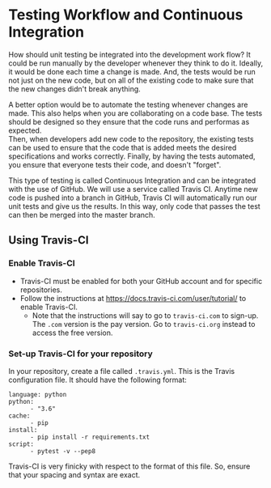 # Testing Workflow and Continuous Integration
How should unit testing be integrated into the development work flow?  It could
be run manually by the developer whenever they think to do it.  Ideally, it 
would be done each time a change is made.  And, the tests would be run not just
on the new code, but on all of the existing code to make sure that the new
changes didn't break anything.

A better option would be to automate the testing whenever changes are made.
This also helps when you are collaborating on a code base.  The tests should
be designed so they ensure that the code runs and performas as expected.  
Then, when 
developers add new code to the repository, the existing tests can be used to
ensure that the code that is added meets the desired specifications and works
correctly.  Finally, by having the tests automated, you ensure that everyone
tests their code, and doesn't "forget".  

This type of testing is called Continuous Integration and can be integrated
with the use of GitHub.  We will use a service called Travis CI.  Anytime new
code is pushed into a branch in GitHub, Travis CI will automatically run our
unit tests and give us the results.  In this way, only code that passes the
test can then be merged into the master branch.

## Using Travis-CI
### Enable Travis-CI
* Travis-CI must be enabled for both your GitHub account and for specific repositories.
* Follow the instructions at <https://docs.travis-ci.com/user/tutorial/> to
enable Travis-CI.
  + Note that the instructions will say to go to `travis-ci.com` to sign-up.
 The `.com` version is the pay version.  Go to `travis-ci.org` instead to 
 access the free version.

### Set-up Travis-CI for your repository
In your repository, create a file called `.travis.yml`.  This is the Travis 
configuration file.  It should have the following format:
```
language: python
python:
      - "3.6"
cache:
      - pip
install:
      - pip install -r requirements.txt
script:
      - pytest -v --pep8
``` 
Travis-CI is very finicky with respect to the format of this file.  So, ensure
that your spacing and syntax are exact.
